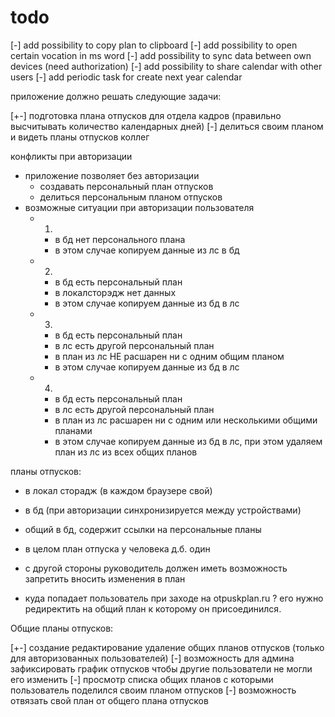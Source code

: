 # todo

[-] add possibility to copy plan to clipboard
[-] add possibility to open certain vocation in ms word
[-] add possibility to sync data between own devices (need authorization)
[-] add possibility to share calendar with other users
[-] add periodic task for create next year calendar

приложение должно решать следующие задачи:

[+-] подготовка плана отпусков для отдела кадров (правильно высчитывать количество календарных дней)
[-] делиться своим планом и видеть планы отпусков коллег

конфликты при авторизации

- приложение позволяет без авторизации
  - создавать персональный план отпусков
  - делиться персональным планом отпусков
- возможные ситуации при авторизации пользователя
  - 1.
    - в бд нет персонального плана
    - в этом случае копируем данные из лс в бд
  - 2.
    - в бд есть персональный план
    - в локалсторэдж нет данных
    - в этом случае копируем данные из бд в лс
  - 3.
    - в бд есть персональный план
    - в лс есть другой персональный план
    - в план из лс НЕ расшарен ни с одним общим планом
    - в этом случае копируем данные из бд в лс
  - 4.
    - в бд есть персональный план
    - в лс есть другой персональный план
    - в план из лс расшарен ни с одним или несколькими общими планами
    - в этом случае копируем данные из бд в лс, при этом удаляем план из лс из всех общих планов

планы отпусков:

- в локал сторадж (в каждом браузере свой)
- в бд (при авторизации синхронизируется между устройствами)
- общий в бд, содержит ссылки на персональные планы

- в целом план отпуска у человека д.б. один
- с другой стороны руководитель должен иметь возможность запретить вносить изменения в план

- куда попадает пользователь при заходе на otpuskplan.ru ? его нужно редиректить на общий план к которому он присоединился.

Общие планы отпусков:

[+-] создание редактирование удаление общих планов отпусков (только для авторизованных пользователей)
[-] возможность для админа зафиксировать график отпусков чтобы другие пользователи не могли его изменить
[-] просмотр списка общих планов с которыми пользователь поделился своим планом отпусков
[-] возможность отвязать свой план от общего плана отпусков
